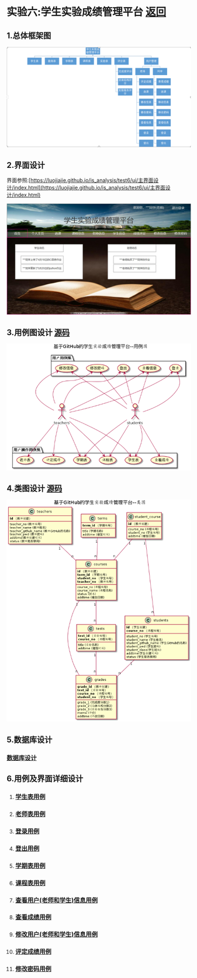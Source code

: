 # 实验六:学生实验成绩管理平台 [返回](../README.md)



## 1.总体框架图



![系统总框架图](./系统总框架图.png)



## 2.界面设计

界面参照:[https://luojiajie.github.io/is_analysis/test6/ui/主界面设计/index.html](https://luojiajie.github.io/is_analysis/test6/ui/主界面设计/index.html)

![主界面设计](./ui/主界面设计.jpg)

## 3.用例图设计 [源码](./src/管理平台用例图.puml)

![管理平台用例图](./管理平台用例图.png)

## 4.类图设计 [源码](./src/管理平台类图.puml)

![管理平台类图](./管理平台类图.png)

## 5.数据库设计

### [数据库设计](./数据库设计.md)

## 6.用例及界面详细设计

1. ### [学生表用例](./用例/学生表用例.md)

2. ### [老师表用例](./用例/老师表用例.md)

3. ### [登录用例](./用例/登录用例.md)

4. ### [登出用例](./用例/登出用例.md)

5. ### [学期表用例](./用例/学期表用例.md)

6. ### [课程表用例](./用例/课程表用例.md)

7. ### [查看用户(老师和学生)信息用例](./用例/查看用户信息用例.md)

8. ### [查看成绩用例](./用例/查看成绩用例.md)

9. ### [修改用户(老师和学生)信息用例](./用例/修改用户信息用例.md)

10. ### [评定成绩用例](./用例/评定成绩用例.md)

11. ### [修改密码用例](./用例/修改密码用例.md)

